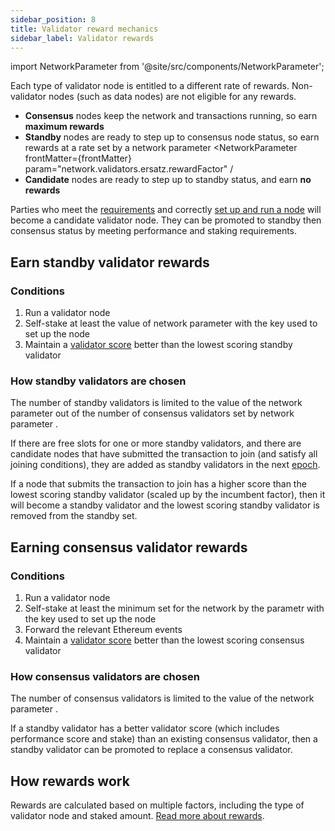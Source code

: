 ```yaml
---
sidebar_position: 8
title: Validator reward mechanics
sidebar_label: Validator rewards
---
```

import NetworkParameter from '@site/src/components/NetworkParameter';

Each type of validator node is entitled to a different rate of rewards. Non-validator nodes (such as data nodes) are not eligible for any rewards.

- **Consensus** nodes keep the network and transactions running, so earn **maximum rewards**
- **Standby** nodes are ready to step up to consensus node status, so earn rewards at a rate set by a network parameter <NetworkParameter frontMatter={frontMatter} param="network.validators.ersatz.rewardFactor" / 
- **Candidate** nodes are ready to step up to standby status, and earn **no rewards**

Parties who meet the [requirements](requirements) and correctly [set up and run a node](get-started) will become a candidate validator node. They can be promoted to standby then consensus status by meeting performance and staking requirements.

## Earn standby validator rewards

### Conditions
1. Run a validator node
2. Self-stake at least the value of network parameter <NetworkParameter frontMatter={frontMatter} param="reward.staking.delegation.minimumValidatorStake" /> with the key used to set up the node
3. Maintain a [validator score](../concepts/chain/validator-scores-and-rewards.md#raw-validator-score) better than the lowest scoring standby validator

### How standby validators are chosen

The number of standby validators is limited to the value of the network parameter <NetworkParameter frontMatter={frontMatter} param="network.validators.ersatz.multipleOfTendermintValidators" /> out of the number of consensus validators set by network parameter <NetworkParameter frontMatter={frontMatter} param="network.validators.multisig.numberOfSigners" />.

If there are free slots for one or more standby validators, and there are candidate nodes that have submitted the transaction to join (and satisfy all joining conditions), they are added as standby validators in the next [epoch](../concepts/chain/network.md#epochs).

If a node that submits the transaction to join has a higher score than the lowest scoring standby validator (scaled up by the incumbent factor), then it will become a standby validator and the lowest scoring standby validator is removed from the standby set.

## Earning consensus validator rewards

### Conditions

1. Run a validator node
2. Self-stake at least the minimum set for the network by the parametr <NetworkParameter frontMatter={frontMatter} param="reward.staking.delegation.minimumValidatorStake" /> with the key used to set up the node
3. Forward the relevant Ethereum events
3. Maintain a [validator score](../concepts/chain/validator-scores-and-rewards.md#raw-validator-score) better than the lowest scoring consensus validator

### How consensus validators are chosen

The number of consensus validators is limited to the value of the network parameter <NetworkParameter frontMatter={frontMatter} param="network.validators.multisig.numberOfSigners" />.

If a standby validator has a better validator score (which includes performance score and stake) than an existing consensus validator, then a standby validator can be promoted to replace a consensus validator.

## How rewards work

Rewards are calculated based on multiple factors, including the type of validator node and staked amount. [Read more about rewards](../concepts/chain/validator-scores-and-rewards.md).